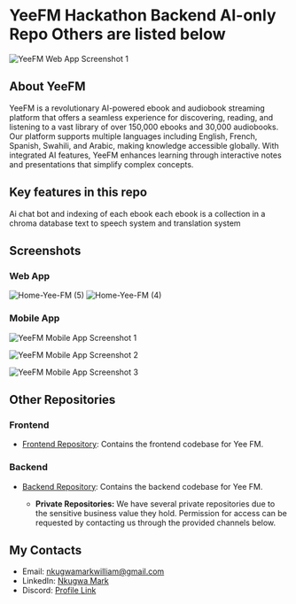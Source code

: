 # YeeFM Hackathon Backend AI-only Repo Others are listed below

![YeeFM Web App Screenshot 1](https://github.com/MarkNwilliam/YeeFm_hackathon_backend_ai_only/assets/53256592/d65cc827-b8cc-4925-91d0-b7eac7c32957)

## About YeeFM

YeeFM is a revolutionary AI-powered ebook and audiobook streaming platform that offers a seamless experience for discovering, reading, and listening to a vast library of over 150,000 ebooks and 30,000 audiobooks. Our platform supports multiple languages including English, French, Spanish, Swahili, and Arabic, making knowledge accessible globally. With integrated AI features, YeeFM enhances learning through interactive notes and presentations that simplify complex concepts.

## Key features in this repo
Ai chat bot and indexing of each ebook each ebook is a collection in a chroma database
text to speech system  and translation system

## Screenshots

### Web App


![Home-Yee-FM (5)](https://github.com/MarkNwilliam/YeeFm_hackathon_backend_ai_only/assets/53256592/b9d8bd9d-149f-45cf-901d-ec445f8bb4c4)
![Home-Yee-FM (4)](https://github.com/MarkNwilliam/YeeFm_hackathon_backend_ai_only/assets/53256592/1abfd4e6-f0ea-456a-8032-2c210471a9a4)



### Mobile App

![YeeFM Mobile App Screenshot 1](https://github.com/MarkNwilliam/YeeFm_hackathon_backend_ai_only/assets/53256592/864d418b-29dd-47c8-b6ad-3f0007dda49e)

![YeeFM Mobile App Screenshot 2](https://github.com/MarkNwilliam/YeeFm_hackathon_backend_ai_only/assets/53256592/1d27e401-1620-4212-a020-1be98df4cd2e)

![YeeFM Mobile App Screenshot 3](https://github.com/MarkNwilliam/YeeFm_hackathon_backend_ai_only/assets/53256592/149120e8-9338-4342-a6bb-117ce487fe5e)

## Other Repositories

### Frontend
- [Frontend Repository](https://github.com/MarkNwilliam/yeeplatform): Contains the frontend codebase for Yee FM.

### Backend
- [Backend Repository](https://github.com/MarkNwilliam/yeeplatformbackend): Contains the backend codebase for Yee FM.

  - **Private Repositories:** We have several private repositories due to the sensitive business value they hold. Permission for access can be requested by contacting us through the provided channels below.

## My Contacts

- Email: nkugwamarkwilliam@gmail.com
- LinkedIn: [Nkugwa Mark](https://www.linkedin.com/in/nkugwa-mark-158a88183/)
- Discord: [Profile Link](https://discordapp.com/users/926930613389365269)
